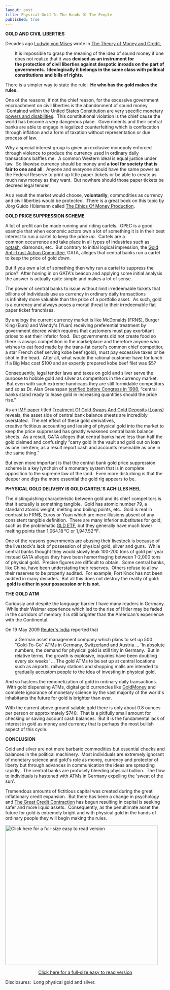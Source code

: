 ```yaml
---
layout: post
title: Physical Gold In The Hands Of The People
published: true
---
```

<p><strong>GOLD AND CIVIL LIBERTIES</strong></p>
<p>Decades ago <a href="http://mises.org/story/2276" target="_blank">Ludwig von Mises</a> wrote in <a title="theory of money and credit" href="http://www.runtogold.com/thetheoryofmoneyandcreditbook" target="_blank">The Theory of Money and Credit</a>,</p>
<p style="padding-left: 30px;">It is impossible to grasp the meaning of the idea of sound money if one does not realize that it was <strong><span>devised as an instrument for the protection of civil liberties against despotic inroads on the part of governments.  Ideologically it belongs in the same class with political constitutions and bills of rights.</span></strong></p>
<p>There is a simpler way to state the rule:  <strong>He who has the gold makes the rules.</strong></p>
<p>One of the reasons, if not the chief reason, for the excessive government encroachment on civil liberties is the abandonment of sound money.  Contained within the United States <a href="http://www.runtogold.com/2009/04/insane-psycho-sociopathic-court-economists/" target="_blank">Constitution are very specific monetary powers and disabilities</a>.  This constitutional violation is the chief cause the world has become a very dangerous place.  Governments and their central banks are able to engage in legalized counterfeiting which is confiscation through inflation and a form of taxation without representation or due process of law.</p>
<p>Why a special interest group is given an exclusive monopoly enforced through violence to produce the currency used in ordinary daily transactions baffles me.  A common Western ideal is equal justice under law.  So likewise currency should be money and <strong>a tool for society that is fair to one and all</strong>.  Anyone and everyone should have the same power as the Federal Reserve to print up little paper tickets or be able to create as much new money as they want.  But nowhere should those paper tickets be decreed legal tender.</p>
<p>As a result the market would choose, <strong>voluntarily</strong>, commodities as currency and civil liberties would be protected.  There is a great book on this topic by Jörg Guido Hülsmann called <a title="ethics of money production" href="http://www.runtogold.com/theethicsofmoneyproductionbook" target="_blank">The Ethics Of Money Production</a>.</p>
<p><strong>GOLD PRICE SUPPRESSION SCHEME</strong></p>
<p>A lot of profit can be made running and riding cartels.  OPEC is a good example that when economic actors own a lot of something it is in their best interest to run a cartel to keep the price <em>up</em>.  Cartels are a common occurrence and take place in all types of industries such as <a href="http://www.runtogold.com/2009/04/potash-corporation/" target="_blank">potash</a>, diamonds, etc.  But contrary to initial logical impression, the <a href="http://www.runtogold.com/2005/09/goldrush-21/" target="_blank">Gold Anti-Trust Action Committee</a>, GATA, alleges that central banks run a cartel to keep the price of gold <em>down</em>.</p>
<p>But if you own a lot of something then why run a cartel to suppress the price?  After honing in on GATA's beacon and applying some initial analysis the answer is actually quite simple and makes a lot of sense.</p>
<p>The power of central banks to issue without limit irredeemable tickets that billions of individuals use as currency in ordinary daily transactions is infinitely more valuable than the price of a portfolio asset.  As such, gold is a currency and always poses a mortal threat to their irredeemable fiat paper ticket franchises.</p>
<p>By analogy the current currency market is like McDonalds (FRN$), Burger King (Euro) and Wendy's (Yuan) receiving preferential treatment by government decree which requires that customers must pay exorbitant prices to eat their inferior food.  But governments did not create food so there is always competition in the marketplace and therefore anyone who wishes to eat food made by the trans-fat cartel's common chief competitor, a star French chef serving kobe beef (gold), must pay excessive taxes or be shot in the head.  After all, what would the rational customer have for lunch if a Big Mac cost $100 and an expertly prepared kobe beef filet was $5?</p>
<p>Consequently, legal tender laws and taxes on gold and silver serve the purpose to hobble gold and silver as competitors in the currency market.  But even with such extreme handicaps they are still formidable competitors and so as Dr. Alan Greenspan <span><a href="http://www.federalreserve.gov/boarddocs/testimony/1998/19980724.htm" target="_blank">testified before Congress in 1998</a>, “central banks stand ready to </span><span><strong><span style="font-weight: normal;">lease</span></strong> gold</span><span> in increasing quantities <strong><span style="font-weight: normal;">should the price rise."</span></strong></span></p>
<p><span><strong><span style="font-weight: normal;">As an <a href="http://www.runtogold.com/images/resteg11.pdf" target="_blank">IMF paper</a> titled <a href="http://www.imf.org/external/np/sta/bop/pdf/resteg11.pdf" target="_blank">Treatment Of Gold Swaps And Gold Deposits (Loans)</a> reveals, the asset side of central bank balance sheets are incredibly overstated.  The net effect of these gold derivatives, creative fictitious accounting and leasing of physical gold into the market to keep the price suppressed has greatly weakened central bank balance sheets.  As a result, GATA alleges that central banks have less than half the gold claimed and confusingly “carry gold in the vault and gold out on loan as one line item; as a result report cash and accounts receivable as one in the same thing.”</span></strong></span></p>
<p><span><strong><span style="font-weight: normal;">But even more important is that the central bank gold price suppression scheme is a key lynchpin of a monetary system that is in complete opposition to the supreme law of the land.  Even more disturbing is that the deeper one digs the more essential the gold rig appears to be.</span></strong></span></p>
<p><strong>PHYSICAL GOLD DELIVERY IS GOLD CARTEL'S ACHILLES HEEL</strong></p>
<p>The distinguishing characteristic between gold and its chief competitors is that it actually is something tangible.  Gold has atomic number 79, a standard atomic weight, melting and boiling points, etc.  Gold is real in contrast to FRN$, Euros or Yuan which are mere illusions absent of any consistent tangible definition.  There are many inferior substitutes for gold, such as the problematic <a href="http://www.runtogold.com/2008/12/a-problem-with-gld-and-slv-etfs/" target="_blank">GLD ETF</a>, but they generally have much lower melting points than 1,064.18 °C or 1,947.52 °F.</p>
<p>One of the reasons governments are abusing their livestock is because of the livestock's lack of possession of physical gold, silver and guns.  While central banks thought they would slowly leak 100-200 tons of gold per year instead GATA alleges they have been hemorrhaging between 1-2,000 tons of physical gold.  Precise figures are difficult to obtain.  Some central banks, like China, have been understating their reserves.  Others refuse to allow their reserves to be properly audited.  For example, Fort Knox has not been audited in many decades.  But all this does not destroy the reality of gold:  <strong>gold is either in your possession or it is not</strong>.</p>
<p><strong>THE GOLD ATM</strong></p>
<p>Curiously and despite the language barrier I have many readers in Germany.  While their Weimar experience which led to the rise of Hitler may be faded in the corridors of memory it is still brighter than the American's experience with the Continental.</p>
<p>On 19 May 2009 <a href="http://in.reuters.com/article/fundsNews/idINLJ42229420090519?pageNumber=1&amp;virtualBrandChannel=0" target="_blank">Reuter's India</a> reported that</p>
<p style="padding-left: 30px;">a German asset management company which plans to set up 500 "Gold-To-Go" ATMs in Germany, Switzerland and Austria ... 'In absolute numbers, the demand for physical gold is still tiny in Germany.  But in relative terms, the growth is explosive, inquiries have been doubling every six weeks' ... The gold ATMs to be set up at central locations such as airports, railway stations and shopping malls are intended to gradually accustom people to the idea of investing in physical gold.</p>
<p>And so hastens the remonetization of gold in ordinary daily transactions.  With gold dispensing ATMs, digital gold currencies like <a href="http://www.runtogold.com/goldmoney" target="_blank">GoldMoney</a> and complete ignorance of monetary science by the vast majority of the world's inhabitants the future for gold is brighter than ever.</p>
<p>With the current above ground salable gold there is only about 0.8 ounces per person or approximately $740.  That is a pitifully small amount for checking or saving account cash balances.  But it is the fundamental lack of interest in gold as money and currency that is perhaps the most bullish aspect of this cycle.</p>
<p><strong>CONCLUSION</strong></p>
<p>Gold and silver are not mere barbaric commodities but essential checks and balances in the political machinery.  Most individuals are extremely ignorant of monetary science and gold's role as money, currency and protector of liberty but through advances in communication the ideas are spreading rapidly.  The central banks are profusely bleeding physical bullion.  The flow to individuals is hastened with ATMs in Germany expelling the 'sweat of the sun'.</p>
<p>Tremendous amounts of fictitious capital was created during the great inflationary credit expansion.  But there has been a change in psychology and <a href="http://www.creditcontraction.com" target="_blank">The Great Credit Contraction</a> has begun resulting in capital is seeking safer and more liquid assets.  Consequently, as the penultimate asset the future for gold is extremely bright and with physical gold in the hands of ordinary people they will begin making the rules.</p>
<div class="mceTemp mceIEcenter">
<dl class="wp-caption aligncenter" style="width: 490px;">
<dt class="wp-caption-dt"><a href="http://www.creditcontraction.com"><img class=" " title="The Great Credit Contraction Liquidity Pyramid" src="{{ site.baseurl }}/images/Liquidity-Pyramid.jpg" alt="Click here for a full-size easy to read version" width="480" height="441" /></a></dt>
</dl>
</div>
<p style="text-align: center;"><a href="http://www.creditcontraction.com/images/affiliate/Great-Credit-Contraction-Liquidity-Pyramid-Large.jpg" target="_blank">Click here for a full-size easy to read version</a></p>
<p>Disclosures:  Long physical gold and silver.</p>

